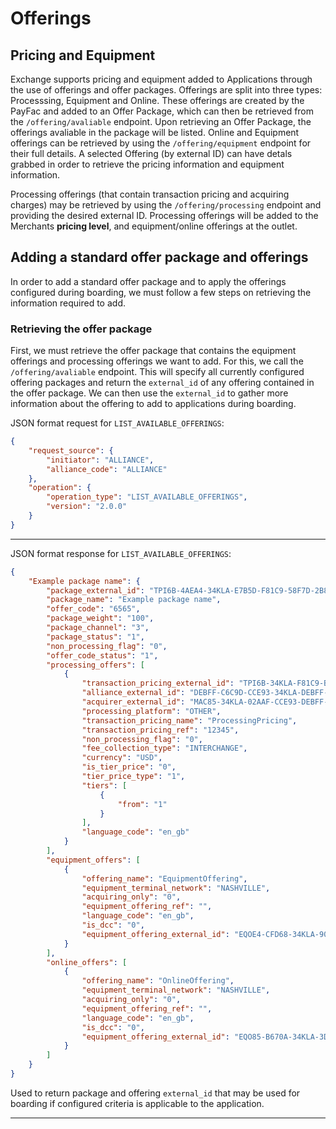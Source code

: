 # Offerings

## Pricing and Equipment
Exchange supports pricing and equipment added to Applications through the use of offerings and offer packages. Offerings are split into three types: Processsing, Equipment and Online. These offerings are created by the PayFac and added to an Offer Package, which can then be retrieved from the `/offering/avaliable` endpoint. Upon retrieving an Offer Package, the offerings avaliable in the package will be listed. Online and Equipment offerings can be retrieved by using the `/offering/equipment` endpoint for their full details. A selected Offering (by external ID) can have detals grabbed in order to retrieve the pricing information and equipment information.

Processing offerings (that contain transaction pricing and acquiring charges) may be retrieved by using the `/offering/processing` endpoint and providing the desired external ID. 
Processing offerings will be added to the Merchants **pricing level**, and equipment/online offerings at the outlet.

## Adding a standard offer package and offerings

In order to add a standard offer package and to apply the offerings configured during boarding, we must follow a few steps on retrieving the information required to add.

### Retrieving the offer package

First, we must retrieve the offer package that contains the equipment offerings and processing offerings we want to add. For this, we call the `/offering/avaliable` endpoint. This will specify all currently configured offering packages and return the `external_id` of any offering contained in the offer package. We can then use the `external_id` to gather more information about the offering to add to applications during boarding. 

<!--
type: tab
titles: Available Offerings Request, Available Offerings Response
-->

JSON format request for `LIST_AVAILABLE_OFFERINGS`:

```json
{
    "request_source": {
        "initiator": "ALLIANCE",
        "alliance_code": "ALLIANCE"
    },
    "operation": {
        "operation_type": "LIST_AVAILABLE_OFFERINGS",
        "version": "2.0.0"
    }
}
```
---

<!-- type: tab -->

JSON format response for `LIST_AVAILABLE_OFFERINGS`:

```json
{
	"Example package name": {
		"package_external_id": "TPI6B-4AEA4-34KLA-E7B5D-F81C9-58F7D-2B8E6",
		"package_name": "Example package name",
		"offer_code": "6565",
		"package_weight": "100",
		"package_channel": "3",
		"package_status": "1",
		"non_processing_flag": "0",
		"offer_code_status": "1",
		"processing_offers": [
			{
				"transaction_pricing_external_id": "TPI6B-34KLA-F81C9-B9617-08C45-6A1B1-2B8E6",
				"alliance_external_id": "DEBFF-C6C9D-CCE93-34KLA-DEBFF-C3907-6A1B1",
				"acquirer_external_id": "MAC85-34KLA-02AAF-CCE93-DEBFF-0979A-F81C9",
				"processing_platform": "OTHER",
				"transaction_pricing_name": "ProcessingPricing",
				"transaction_pricing_ref": "12345",
				"non_processing_flag": "0",
				"fee_collection_type": "INTERCHANGE",
				"currency": "USD",
				"is_tier_price": "0",
				"tier_price_type": "1",
				"tiers": [
					{
						"from": "1"
					}
				],
				"language_code": "en_gb"
			}
		],
		"equipment_offers": [
			{
				"offering_name": "EquipmentOffering",
				"equipment_terminal_network": "NASHVILLE",
				"acquiring_only": "0",
				"equipment_offering_ref": "",
				"language_code": "en_gb",
				"is_dcc": "0",
				"equipment_offering_external_id": "EQOE4-CFD68-34KLA-90849-8DD4F-DEBFF-1FE5B"
			}
		],
		"online_offers": [
			{
				"offering_name": "OnlineOffering",
				"equipment_terminal_network": "NASHVILLE",
				"acquiring_only": "0",
				"equipment_offering_ref": "",
				"language_code": "en_gb",
				"is_dcc": "0",
				"equipment_offering_external_id": "EQO85-B670A-34KLA-3DBBA-08C45-C3747-08C45"
			}
		]
	}
}
```
Used to return package and offering `external_id` that may be used for boarding if configured criteria is applicable to the application.
<!-- type: tab-end -->

---
